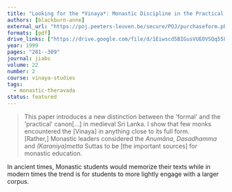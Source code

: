 ```yaml
---
title: "Looking for the *Vinaya*: Monastic Discipline in the Practical Canons of the Theravada"
authors: [blackburn-anne]
external_url: "https://poj.peeters-leuven.be/secure/POJ/purchaseform.php?id=3275082&sid="
formats: [pdf]
drive_links: ["https://drive.google.com/file/d/1Eiwscd5BIGusVUEOVSQq558P6rfrbuth/view?usp=drivesdk"]
year: 1999
pages: "281--309"
journal: jiabs
volume: 22
number: 2
course: vinaya-studies
tags:
  - monastic-theravada
status: featured
---
```


> This paper introduces a new distinction between the 'formal' and the 'practical' canon[...] in medieval Sri Lanka. I show that few monks encountered the [Vinaya] in anything close to its full form.  
[Rather,] Monastic leaders considered the *Anumāna*, *Dasadhamma* and *(Karaniya)metta* Suttas to be [the important sources] for monastic education.

In ancient times, Monastic students would memorize their texts while in modern times the trend is for students to more lightly engage with a larger corpus.
